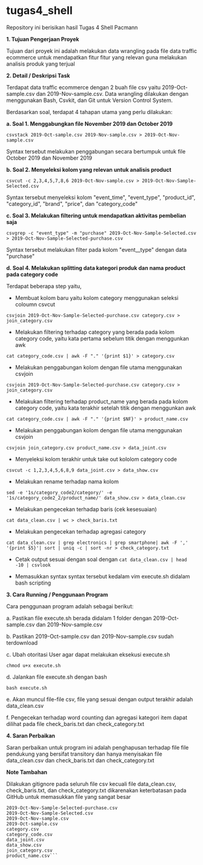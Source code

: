 # tugas4_shell
Repository ini berisikan hasil Tugas 4 Shell Pacmann

**1. Tujuan Pengerjaan Proyek** 

Tujuan dari proyek ini adalah melakukan data wrangling pada file data traffic ecommerce untuk mendapatkan fitur fitur yang relevan guna melakukan analisis produk yang terjual

**2. Detail / Deskripsi Task**

Terdapat data traffic ecommerce dengan 2 buah file csv yaitu 2019-Oct-sample.csv dan 2019-Nov-sample.csv. Data wrangling dilakukan dengan menggunakan Bash, Csvkit, dan Git untuk Version Control System.

Berdasarkan soal, terdapat 4 tahapan utama yang perlu dilakukan:

**a. Soal 1. Menggabungkan file November 2019 dan October 2019**

```csvstack 2019-Oct-sample.csv 2019-Nov-sample.csv > 2019-Oct-Nov-sample.csv```

Syntax tersebut melakukan penggabungan secara bertumpuk untuk file October 2019 dan November 2019

**b. Soal 2. Menyeleksi kolom yang relevan untuk analisis product**

```csvcut -c 2,3,4,5,7,8,6 2019-Oct-Nov-sample.csv > 2019-Oct-Nov-Sample-Selected.csv```

Syntax tersebut menyeleksi kolom "event_time", "event_type", "product_id", "category_id", "brand", "price", dan "category_code"

**c. Soal 3. Melakukan filtering untuk mendapatkan aktivitas pembelian saja**

```csvgrep -c "event_type" -m "purchase" 2019-Oct-Nov-Sample-Selected.csv > 2019-Oct-Nov-Sample-Selected-purchase.csv```

Syntax tersebut melakukan filter pada kolom "event__type" dengan data "purchase"

**d. Soal 4. Melakukan splitting data kategori produk dan nama product pada category code**

Terdapat beberapa step yaitu,

- Membuat kolom baru yaitu kolom category menggunakan seleksi coloumn csvcut

```csvjoin 2019-Oct-Nov-Sample-Selected-purchase.csv category.csv > join_category.csv```

- Melakukan filtering terhadap category yang berada pada kolom category code, yaitu kata pertama sebelum titik dengan menggunkan awk

```cat category_code.csv | awk -F "." '{print $1}' > category.csv```

- Melakukan penggabungan kolom dengan file utama menggunakan csvjoin

```csvjoin 2019-Oct-Nov-Sample-Selected-purchase.csv category.csv > join_category.csv```

- Melakukan filtering terhadap product_name yang berada pada kolom category code, yaitu kata terakhir setelah titik dengan menggunkan awk

```cat category_code.csv | awk -F "." '{print $NF}' > product_name.csv```

- Melakukan penggabungan kolom dengan file utama menggunakan csvjoin

```csvjoin join_category.csv product_name.csv > data_joint.csv```

- Menyeleksi kolom terakhir untuk take out kololom category code

```csvcut -c 1,2,3,4,5,6,8,9 data_joint.csv > data_show.csv```

- Melakukan rename terhadap nama kolom

```sed -e '1s/category_code2/category/' -e '1s/category_code2_2/product_name/' data_show.csv > data_clean.csv```

- Melakukan pengecekan terhadap baris (cek kesesuaian)

```cat data_clean.csv | wc > check_baris.txt```

- Melakukan pengecekan terhadap agregasi category

```cat data_clean.csv | grep electronics | grep smartphone| awk -F ',' '{print $5}'| sort | uniq -c | sort -nr > check_category.txt```

- Cetak output sesuai dengan soal dengan ```cat data_clean.csv | head -10 | csvlook```

- Memasukkan syntax syntax tersebut kedalam vim execute.sh didalam bash scripting

**3. Cara Running / Penggunaan Program**

Cara penggunaan program adalah sebagai berikut:

a. Pastikan file execute.sh berada didalam 1 folder dengan 2019-Oct-sample.csv dan 2019-Nov-sample.csv

b. Pastikan 2019-Oct-sample.csv dan 2019-Nov-sample.csv sudah terdownload

c. Ubah otoritasi User agar dapat melakukan eksekusi execute.sh

```chmod u+x execute.sh```

d. Jalankan file execute.sh dengan bash

```bash execute.sh```

e. Akan muncul file-file csv, file yang sesuai dengan output terakhir adalah data_clean.csv

f. Pengecekan terhadap word counting dan agregasi kategori item dapat dilihat pada file check_baris.txt dan check_category.txt

**4. Saran Perbaikan**

Saran perbaikan untuk program ini adalah penghapusan terhadap file file pendukung yang bersifat transitory dan hanya menyisakan file data_clean.csv dan check_baris.txt dan check_category.txt

**Note Tambahan**

Dilakukan gitignore pada seluruh file csv kecuali file data_clean.csv, check_baris.txt, dan check_category.txt dikarenakan keterbatasan pada GitHub untuk memasukkan file yang sangat besar

```2019-Nov-sample.csv
2019-Oct-Nov-Sample-Selected-purchase.csv
2019-Oct-Nov-Sample-Selected.csv
2019-Oct-Nov-sample.csv
2019-Oct-sample.csv
category.csv
category_code.csv
data_joint.csv
data_show.csv
join_category.csv
product_name.csv```
